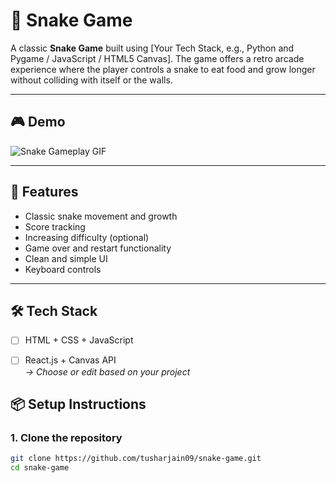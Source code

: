 # 🐍 Snake Game

A classic **Snake Game** built using [Your Tech Stack, e.g., Python and Pygame / JavaScript / HTML5 Canvas]. The game offers a retro arcade experience where the player controls a snake to eat food and grow longer without colliding with itself or the walls.

---

## 🎮 Demo

![Snake Gameplay GIF](demo.gif) <!-- Replace with your actual gif or image path if available -->

---

## 🚀 Features

- Classic snake movement and growth
- Score tracking
- Increasing difficulty (optional)
- Game over and restart functionality
- Clean and simple UI
- Keyboard controls

---

## 🛠 Tech Stack
  
- [ ] HTML + CSS + JavaScript    
- [ ] React.js + Canvas API  
  _→ Choose or edit based on your project_


## 📦 Setup Instructions

### 1. Clone the repository

```bash
git clone https://github.com/tusharjain09/snake-game.git
cd snake-game
